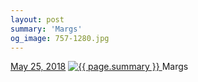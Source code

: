 ```yaml
---
layout: post
summary: 'Margs'
og_image: 757-1280.jpg
---
```


<p>
  <time>
    <a href="/757">May 25, 2018</a>
  </time>
  <a href="/757">
    <img src="{{ site.assets_url }}/757-640.jpg" srcset="{{ site.assets_url }}/757-320.jpg 320w, {{ site.assets_url }}/757-640.jpg 640w, {{ site.assets_url }}/757-960.jpg 960w, {{ site.assets_url }}/757-1280.jpg 1280w" sizes="(min-width: 700px) 50vw, calc(100vw - 2rem)" alt="{{ page.summary }}" />
  </a>
  <span>Margs</span>
</p>
